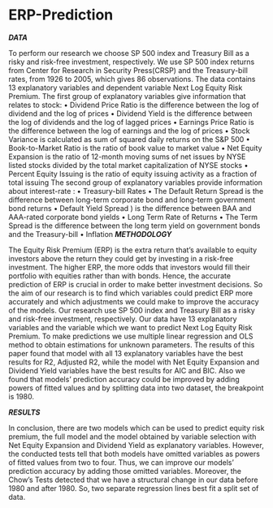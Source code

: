 # ERP-Prediction

***DATA***

To perform our research we choose SP 500 index and Treasury Bill as a risky and risk-free investment,
respectively. We use SP 500 index returns from Center for Research in Security Press(CRSP) and the
Treasury-bill rates, from 1926 to 2005, which gives 86 observations. The data contains 13 explanatory
variables and dependent variable Next Log Equity Risk Premium.
The first group of explanatory variables give information that relates to stock:
• Dividend Price Ratio is the difference between the log of dividend and the log of prices
• Dividend Yield is the difference between the log of dividends and the log of lagged prices
• Earnings Price Ratio is the difference between the log of earnings and the log of prices
• Stock Variance is calculated as sum of squared daily returns on the S&P 500
• Book-to-Market Ratio is the ratio of book value to market value
• Net Equity Expansion is the ratio of 12-month moving sums of net issues by NYSE listed stocks
divided by the total market capitalization of NYSE stocks
• Percent Equity Issuing is the ratio of equity issuing activity as a fraction of total issuing
The second group of explanatory variables provide information about interest-rate :
• Treasury-bill Rates
• The Default Return Spread is the difference between long-term corporate bond and long-term government
bond returns
• Default Yield Spread ) is the difference between BAA and AAA-rated corporate bond yields
• Long Term Rate of Returns
• The Term Spread is the difference between the long term yield on government bonds and the
Treasury-bill
• Inflation
***METHODOLOGY***

The Equity Risk Premium (ERP) is the extra return that’s available to equity investors above the return
they could get by investing in a risk-free investment. The higher ERP, the more odds that investors
would fill their portfolio with equities rather than with bonds. Hence, the accurate prediction of ERP is
crucial in order to make better investment decisions. So the aim of our research is to find which variables
could predict ERP more accurately and which adjustments we could make to improve the accuracy of
the models.
Our research use SP 500 index and Treasury Bill as a risky and risk-free investment, respectively.
Our data have 13 explanatory variables and the variable which we want to predict Next Log Equity Risk
Premium. To make predictions we use multiple linear regression and OLS method to obtain estimations
for unknown parameters.
The results of this paper found that model with all 13 explanatory variables have the best results for
R2, Adjusted R2, while the model with Net Equity Expansion and Dividend Yield variables have the best
results for AIC and BIC. Also we found that models’ prediction accuracy could be improved by adding
powers of fitted values and by splitting data into two dataset, the breakpoint is 1980.

***RESULTS***

In conclusion, there are two models which can be used to predict equity risk premium, the full model and
the model obtained by variable selection with Net Equity Expansion and Dividend Yield as explanatory
variables. However, the conducted tests tell that both models have omitted variables as powers
of fitted values from two to four. Thus, we can improve our models’ prediction accuracy by adding those
omitted variables.
Moreover, the Chow’s Tests detected that we have a structural change in our data before 1980 and
after 1980. So, two separate regression lines best fit a split set of data.

